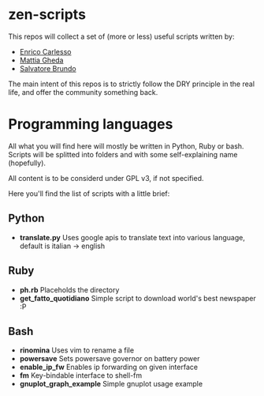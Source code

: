 zen-scripts
===========

This repos will collect a set of (more or less) useful
scripts written by:

* [Enrico Carlesso](http://www.ecarlesso.org)
* [Mattia Gheda](http://www.thamayor.com)
* [Salvatore Brundo](http://www.brundo.org)

The main intent of this repos is to strictly follow the DRY
principle in the real life, and offer the community something back.

Programming languages
=====================

All what you will find here will mostly be written in Python, Ruby or
bash. Scripts will be splitted into folders and with some self-explaining
name (hopefully).

All content is to be considerd under GPL v3, if not specified.

Here you'll find the list of scripts with a little brief:

Python
------
* **translate.py** Uses google apis to translate text into various language, default is italian -> english

Ruby
------
* **ph.rb** Placeholds the directory
* **get_fatto_quotidiano** Simple script to download world's best newspaper :P

Bash
------
* **rinomina** Uses vim to rename a file
* **powersave** Sets powersave governor on battery power
* **enable_ip_fw** Enables ip forwarding on given interface
* **fm** Key-bindable interface to shell-fm
* **gnuplot_graph_example** Simple gnuplot usage example
